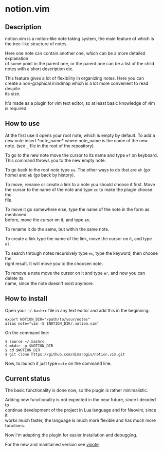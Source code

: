 # notion.vim

## Description
notion.vim is a notion-like note taking system, the main feature of which is  
the tree-like structure of notes.  

Here one note can contain another one, which can be a more detailed explanation  
of some point in the parent one, or the parent one can be a list of the child  
notes with a short description etc.  

This feature gives a lot of flexibility in organizing notes. Here you can  
create a non-graphical mindmap which is a lot more convenient to read despite  
its size.  

It's made as a plugin for vim text editor, so at least basic knowledge of vim  
is required.  

## How to use

At the first use it opens your root note, which is empty by default. To add a  
new note insert \*note_name\* where note_name is the name of the new  
note. (see `_` file in the root of the repository)  

To go to the new note move the cursor to its name and type `ef` on keyboard.  
This command throws you to the new empty note.  

To go back to the root note type `eu`. The other ways to do that are `eh` (go  
home) and `eb` (go back by history).  

To move, rename or create a link to a note you should choose it first. Move  
the cursor to the name of the note and type `ec` to make the plugin choose the  
file.  

To move it go somewhere else, type the name of the note in the form as mentioned  
before, move the cursor on it, and type `en`.  

To rename it do the same, but within the same note.  

To create a link type the name of the link, move the cursor on it, and type  
`el`.  

To search through notes recursively type `es`, type the keyword, then choose the  
right result. It will move you to the choosen note.  

To remove a note move the cursor on it and type `er`, and now you can delete its  
name, since the note doesn't exist anymore.  

## How to install

Open your `~/.bashrc` file in any text editor and add this in the beginning:
```
export NOTION_DIR="/path/to/your/notes"
alias note="vim -S $NOTION_DIR/.notion.vim"
```

On the command line:
```
$ source ~/.bashrc
$ mkdir -p $NOTION_DIR
$ cd $NOTION_DIR
$ git clone https://github.com/dimarogiv/notion.vim.git
```

Now, to launch it just type `note` on the command line.

## Current status

The basic functionality is done now, so the plugin is rather minimalistic.

Adding new functionality is not expected in the near future, since I decided to  
continue development of the project in Lua language and for Neovim, since it  
works much faster, the language is much more flexible and has much more  
functions.  

Now I'm adapting the plugin for easier installation and debugging.  

For the new and maintained version see [vinote](https://github.com/dimarogiv/vinote)
